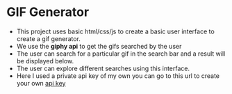 # GIF Generator
- This project uses basic html/css/js to create a basic user interface to create a gif generator.
- We use the **giphy api** to get the gifs searched by the user
- The user can search for a particular gif in the search bar and a result will be displayed below.
- The user can explore different searches using this interface.
- Here I used a private api key of my own you can go to this url to create your own [api key](https://developers.giphy.com/)
